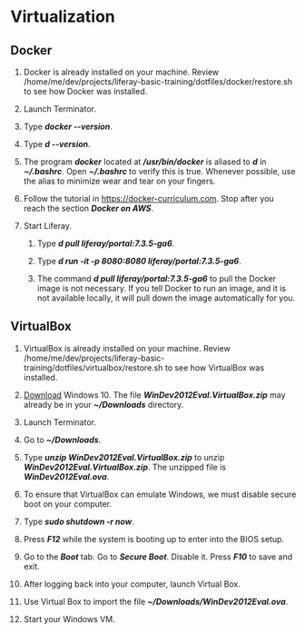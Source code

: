 # Virtualization

## Docker

1. Docker is already installed on your machine. Review /home/me/dev/projects/liferay-basic-training/dotfiles/docker/restore.sh to see how Docker was installed.

1. Launch Terminator.

1. Type ***docker --version***.

1. Type ***d --version***.

1. The program ***docker*** located at ***/usr/bin/docker*** is aliased to ***d*** in ***~/.bashrc***. Open ***~/.bashrc*** to verify this is true. Whenever possible, use the alias to minimize wear and tear on your fingers.

1. Follow the tutorial in https://docker-curriculum.com. Stop after you reach the section ***Docker on AWS***.

1. Start Liferay.

	1. Type ***d pull liferay/portal:7.3.5-ga6***.

	1. Type ***d run -it -p 8080:8080 liferay/portal:7.3.5-ga6***.

	1. The command ***d pull liferay/portal:7.3.5-ga6*** to pull the Docker image is not necessary. If you tell Docker to run an image, and it is not available locally, it will pull down the image automatically for you.

## VirtualBox

1. VirtualBox is already installed on your machine. Review /home/me/dev/projects/liferay-basic-training/dotfiles/virtualbox/restore.sh to see how VirtualBox was installed.

1. [Download](https://developer.microsoft.com/en-us/windows/downloads/virtual-machines) Windows 10. The file ***WinDev2012Eval.VirtualBox.zip*** may already be in your ***~/Downloads*** directory.

1. Launch Terminator.

1. Go to ***~/Downloads***.

1. Type ***unzip WinDev2012Eval.VirtualBox.zip*** to unzip ***WinDev2012Eval.VirtualBox.zip***. The unzipped file is ***WinDev2012Eval.ova***.

1. To ensure that VirtualBox can emulate Windows, we must disable secure boot on your computer.

1. Type ***sudo shutdown -r now***.

1. Press ***F12*** while the system is booting up to enter into the BIOS setup.

1. Go to the ***Boot*** tab. Go to ***Secure Boot***. Disable it. Press ***F10*** to save and exit.

1. After logging back into your computer, launch Virtual Box.

1. Use Virtual Box to import the file ***~/Downloads/WinDev2012Eval.ova***.

1. Start your Windows VM.